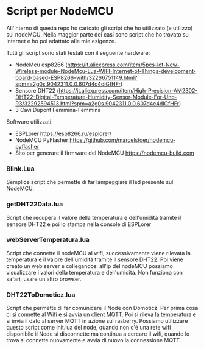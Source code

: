 # Script per NodeMCU

All'interno di questa repo ho caricato gli script che ho utilizzato (e utilizzo) sul nodeMCU. Nella maggior parte dei casi sono script che ho trovato su internet e ho poi adattato alle mie esigenze.

Tutti gli script sono stati testati con il seguente hardware:

- NodeMcu esp8266 (https://it.aliexpress.com/item/5pcs-lot-New-Wireless-module-NodeMcu-Lua-WIFI-Internet-of-Things-development-board-based-ESP8266-with/32266751149.html?spm=a2g0s.9042311.0.0.607d4c4dlGfHFr)
- Sensore DHT22 (https://it.aliexpress.com/item/High-Precision-AM2302-DHT22-Digital-Temperature-Humidity-Sensor-Module-For-Uno-R3/32292594513.html?spm=a2g0s.9042311.0.0.607d4c4dlGfHFr)
- 3 Cavi Dupont Femmina-Femmina

Software utilizzati:

- ESPLorer https://esp8266.ru/esplorer/
- NodeMCU PyFlasher https://github.com/marcelstoer/nodemcu-pyflasher
- Sito per generare il firmware del NodeMCU https://nodemcu-build.com

### Blink.Lua

Semplice script che permette di far lampeggiare il led presente sul NodeMCU.

### getDHT22Data.lua

Script che recupera il valore della temperatura e dell'umidità tramite il sensore DHT22 e poi lo stampa nella console di ESPLorer

### webServerTemperatura.lua

Script che connette il nodeMCU al wifi, successivamente viene rilevata la temperatura e il valore dell'umidità tramite il sensore DHT22. Poi viene creato un web server e collegandosi all'ip del nodeMCU possiamo visualizzare i valori della temperatura e dell'umidità.
Non funziona con safari, usare un altro browser.

### DHT22ToDomoticz.lua

Script che permette di far comunicare il Node con Domoticz.
Per prima cosa ci si connette al Wifi e si avvia un client MQTT. 
Poi si rileva la temperatura e si invia il dato al server MQTT in azione sul rasberry.
Possiamo utilizzare questo script come init.lua del node, quando non c'è una rete wifi disponibile il Node si disconnette ma continua a cercare il wifi, quando lo trova si connette nuovamente e avvia di nuovo la connessione MQTT.
